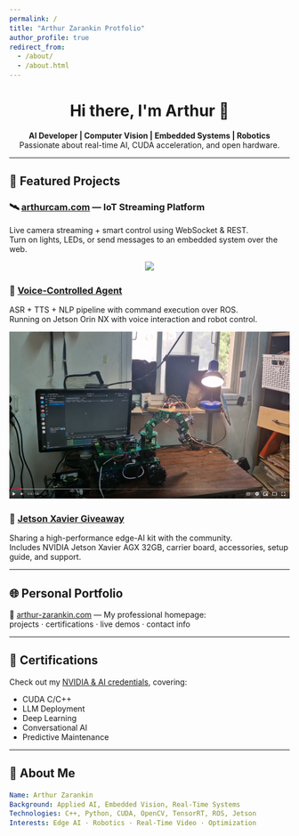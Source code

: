 ```yaml
---
permalink: /
title: "Arthur Zarankin Protfolio"
author_profile: true
redirect_from: 
  - /about/
  - /about.html
---
```



<!-- Header Section -->
<h1 align="center">Hi there, I'm Arthur 👋</h1>

<p align="center">
  <b>AI Developer | Computer Vision | Embedded Systems | Robotics</b><br>
  Passionate about real-time AI, CUDA acceleration, and open hardware.
</p>

---

## 🔧 Featured Projects

### 🛰️ [arthurcam.com](https://arthurcam.com) — IoT Streaming Platform
Live camera streaming + smart control using WebSocket & REST.  
Turn on lights, LEDs, or send messages to an embedded system over the web.

<p align="center">
    <a href="https://arthurcam.com" title="arthurcam.com">
      <img src="https://i.imgur.com/CGIDILZ.png" width="300"/>
    </a>
</p>

### 🤖 [Voice-Controlled Agent](https://agent.w3arthur.com)  
ASR + TTS + NLP pipeline with command execution over ROS.  
Running on Jetson Orin NX with voice interaction and robot control.

<p align="center">
  <a href="https://youtu.be/SUPT8yU3pgg" title="Voice Agent Rosmaster">
    <img src="https://github.com/azarankin/Voice-Agent-Rosmaster.Project/raw/main/demo_image2.png" alt="Voice Agent Rosmaster" height="300"/>
  </a>
</p>

### 🎁 [Jetson Xavier Giveaway](https://xavier.w3arthur.com)  
Sharing a high-performance edge-AI kit with the community.  
Includes NVIDIA Jetson Xavier AGX 32GB, carrier board, accessories, setup guide, and support.

---

## 🌐 Personal Portfolio

🔗 [arthur-zarankin.com](https://arthur-zarankin.com) — My professional homepage:  
projects · certifications · live demos · contact info

---

## 📜 Certifications
Check out my [NVIDIA & AI credentials](https://certifications.w3arthur.com), covering:
- CUDA C/C++  
- LLM Deployment  
- Deep Learning  
- Conversational AI  
- Predictive Maintenance

---

## 💼 About Me

```yaml
Name: Arthur Zarankin
Background: Applied AI, Embedded Vision, Real-Time Systems
Technologies: C++, Python, CUDA, OpenCV, TensorRT, ROS, Jetson
Interests: Edge AI · Robotics · Real-Time Video · Optimization
```
